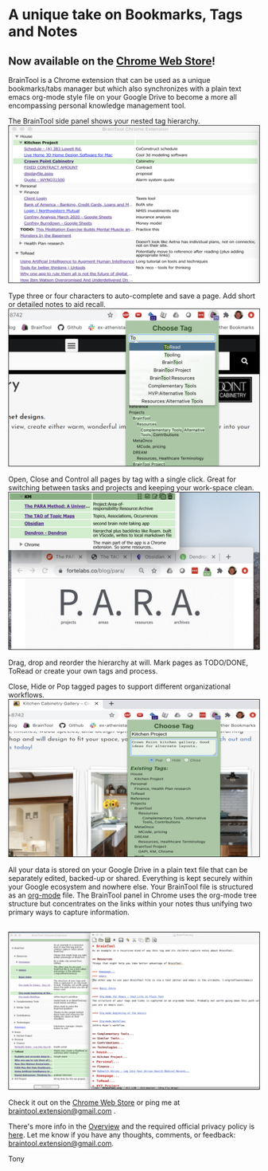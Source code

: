 # A unique take on Bookmarks, Tags and Notes

##  Now available on the [Chrome Web Store](https://chrome.google.com/webstore/detail/braintool/fialfmcgpibjgdoeodaondepigiiddio)!

BrainTool is a Chrome extension that can be used as a unique bookmarks/tabs manager but which also synchronizes with a plain text emacs org-mode style file on your Google Drive to become a more all encompassing personal knowledge management tool.

The BrainTool side panel shows your nested tag hierarchy. 
<br/>
<img src="/site/AppStoreCollatoral/SidePanel.png" style="border:solid; border-width:thin;">

Type three or four characters to auto-complete and save a page. Add short or detailed notes to aid recall.
<br/>
<img src="/site/AppStoreCollatoral/AutoComplete.png" style="border:solid; border-width:thin;">

Open, Close and Control all pages by tag with a single click. Great for switching between tasks and projects and keeping your work-space clean.
<br/>
<img src="/site/AppStoreCollatoral/EditButtons.png" style="border:solid; border-width:thin;">

Drag, drop and reorder the hierarchy at will. Mark pages as TODO/DONE, ToRead or create your own tags and process.

Close, Hide or Pop tagged pages to support different organizational workflows.
<br/>
<img src="/site/AppStoreCollatoral/Notes Entry.png" style="border:solid; border-width:thin;">


All your data is stored on your Google Drive in a plain text file that can be separately edited, backed-up or shared. Everything is kept securely within your Google ecosystem and nowhere else. Your BrainTool file is structured as an [org-mode](http://orgmode.org) file. The BrainTool panel in Chrome uses the org-mode tree structure but concentrates on the links within your notes thus unifying two primary ways to capture information.

<br/>
<img src="/site/AppStoreCollatoral/Emacs.png" style="border:solid; border-width:thin;">


Check it out on the [Chrome Web Store](https://chrome.google.com/webstore/detail/braintool/fialfmcgpibjgdoeodaondepigiiddio) or ping me at braintool.extension@gmail.com .

There's more info in the [Overview](http://braintool.org/overview) and the required official privacy policy is [here](./BrainToolPrivacyPolicy.pdf). Let me know if you have any thoughts, comments, or feedback: [braintool.extension@gmail.com](mailto:braintool.extension@gmail.com). 

Tony 

